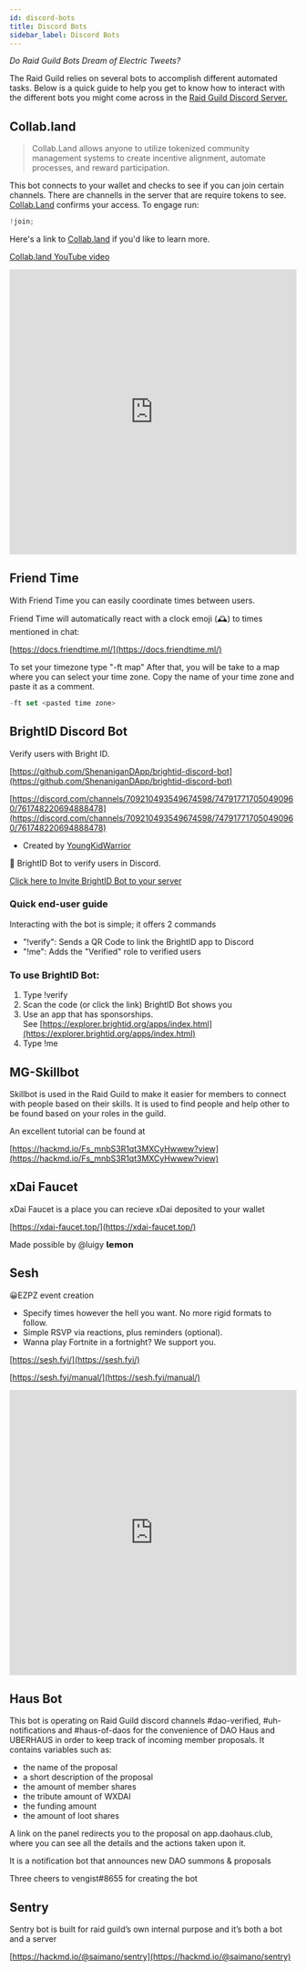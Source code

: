 ```yaml
---
id: discord-bots
title: Discord Bots
sidebar_label: Discord Bots
---
```


_Do Raid Guild Bots Dream of Electric Tweets?_

The Raid Guild relies on several bots to accomplish different automated tasks. Below is a quick guide to help you get to know how to interact with the different bots you might come across in the [Raid Guild Discord Server.](https://discord.gg/RWjkQ6DNnv)

## Collab.land

> Collab.Land allows anyone to utilize tokenized community management systems to create incentive alignment, automate processes, and reward participation.

This bot connects to your wallet and checks to see if you can join certain channels. There are channells in the server that are require tokens to see. [Collab.Land](http://collab.Land) confirms your access. To engage run:

```jsx
!join;
```

Here's a link to [Collab.land](https://collab.land/) if you'd like to learn more.

[Collab.land YouTube video](https://www.youtube.com/watch?v=fiVEyVsR7k8)

<iframe width="100%" height="500" src="https://www.youtube.com/embed/fiVEyVsR7k8" title="YouTube video player" frameborder="0" allow="accelerometer; autoplay; clipboard-write; encrypted-media; gyroscope; picture-in-picture" allowfullscreen></iframe>

## Friend Time

With Friend Time you can easily coordinate times between users.

Friend Time will automatically react with a clock emoji (🕰️) to times mentioned in chat:

[https://docs.friendtime.ml/](https://docs.friendtime.ml/)

To set your timezone type "-ft map" After that, you will be take to a map where you can select your time zone. Copy the name of your time zone and paste it as a comment.

```jsx
-ft set <pasted time zone>
```

## BrightID Discord Bot

Verify users with Bright ID.

[https://github.com/ShenaniganDApp/brightid-discord-bot](https://github.com/ShenaniganDApp/brightid-discord-bot)

[https://discord.com/channels/709210493549674598/747917717050490960/761748220694888478](https://discord.com/channels/709210493549674598/747917717050490960/761748220694888478)

- Created by [YoungKidWarrior](https://www.notion.so/YoungKidWarrior-a5025778570f4a558a490978177c5bff)

🤖 BrightID Bot to verify users in Discord.

[Click here to Invite BrightID Bot to your server](https://bot.brightid.org/)

### Quick end-user guide

Interacting with the bot is simple; it offers 2 commands

- "!verify": Sends a QR Code to link the BrightID app to Discord
- "!me": Adds the "Verified" role to verified users

### To use BrightID Bot:

1. Type !verify
2. Scan the code (or click the link) BrightID Bot shows you
3. Use an app that has sponsorships. See [https://explorer.brightid.org/apps/index.html](https://explorer.brightid.org/apps/index.html)
4. Type !me

## MG-Skillbot

Skillbot is used in the Raid Guild to make it easier for members to connect with people based on their skills. It is used to find people and help other to be found based on your roles in the guild.

An excellent tutorial can be found at

[https://hackmd.io/Fs_mnbS3R1qt3MXCyHwwew?view](https://hackmd.io/Fs_mnbS3R1qt3MXCyHwwew?view)

## xDai Faucet

xDai Faucet is a place you can recieve xDai deposited to your wallet

[https://xdai-faucet.top/](https://xdai-faucet.top/)

Made possible by @luigy 𝗹𝗲𝗺𝗼𝗻

## Sesh

😀EZPZ event creation

- Specify times however the hell you want. No more rigid formats to follow.
- Simple RSVP via reactions, plus reminders (optional).
- Wanna play Fortnite in a fortnight? We support you.

[https://sesh.fyi/](https://sesh.fyi/)

[https://sesh.fyi/manual/](https://sesh.fyi/manual/)

<iframe src="https://sesh.fyi/manual/" frameborder="0" sandbox="allow-scripts allow-popups allow-top-navigation-by-user-activation allow-forms allow-same-origin" allowfullscreen="" loading="lazy" width='100%' height='500'></iframe>

## Haus Bot

This bot is operating on Raid Guild discord channels #dao-verified, #uh-notifications and #haus-of-daos for the convenience of DAO Haus and UBERHAUS in order to keep track of incoming member proposals. It contains variables such as:

- the name of the proposal
- a short description of the proposal
- the amount of member shares
- the tribute amount of WXDAI
- the funding amount
- the amount of loot shares

A link on the panel redirects you to the proposal on app.daohaus.club, where you can see all the details and the actions taken upon it.

It is a notification bot that announces new DAO summons & proposals

Three cheers to vengist#8655 for creating the bot

## Sentry

Sentry bot is built for raid guild’s own internal purpose and it’s both a bot and a server

[https://hackmd.io/@saimano/sentry](https://hackmd.io/@saimano/sentry)
